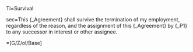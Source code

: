 Ti=Survival

sec=This {_Agreement} shall survive the termination of my employment, regardless of the reason, and the assignment of this {_Agreement} by {_P1} to any successor in interest or other assignee.

=[G/Z/ol/Base]
